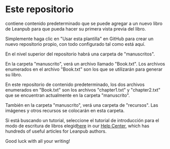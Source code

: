 # Este repositorio 

contiene contenido predeterminado que se puede agregar a un nuevo libro de Leanpub para que pueda hacer su primera vista previa del libro.

Simplemente haga clic en "Usar esta plantilla" en GitHub para crear un nuevo repositorio propio, con todo configurado tal como está aquí.

En el nivel superior del repositorio habrá una carpeta de "manuscritos".

En la carpeta "manuscrito", verá un archivo llamado "Book.txt". Los archivos enumerados en el archivo "Book.txt" son los que se utilizarán para generar su libro.

En este repositorio de contenido predeterminado, los dos archivos enumerados en "Book.txt" son los archivos "chapter1.txt" y "chapter2.txt" que se encuentran actualmente en la carpeta "manuscrito".

También en la carpeta "manuscrito", verá una carpeta de "recursos". Las imágenes y otros recursos se colocarán en esta carpeta.

Si está buscando un tutorial, seleccione el tutorial de introducción para el modo de escritura de libros elegid[here](http://help.leanpub.com/en/articles/3088382-quick-walkthroughs-for-getting-started-on-a-leanpub-book) in our [Help Center](http://help.leanpub.com/en), which has hundreds of useful articles for Leanpub authors.

Good luck with all your writing!
